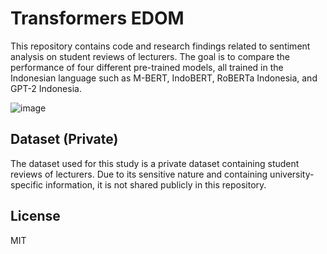 # Transformers EDOM
This repository contains code and research findings related to sentiment analysis on student reviews of lecturers. The goal is to compare the performance of four different pre-trained models, all trained in the Indonesian language such as M-BERT, IndoBERT, RoBERTa Indonesia, and GPT-2 Indonesia.

![image](https://github.com/ndy-s/transformers-edom/assets/94002483/0174046a-97d0-47cd-9dcc-0b71b5721163)

## Dataset (Private)
The dataset used for this study is a private dataset containing student reviews of lecturers. Due to its sensitive nature and containing university-specific information, it is not shared publicly in this repository.

## License
MIT
